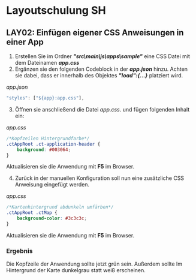 # Layoutschulung SH
## LAY02: Einfügen eigener CSS Anweisungen in einer App

1. Erstellen Sie im Ordner   ***"src\main\js\apps\sample"*** eine CSS Datei mit dem Dateinamen ***app.css***
2. Ergänzen sie den folgenden Codeblock in der ***app.json*** hinzu. Achten sie dabei, dass er innerhalb des Objektes ***"load":{...}*** platziert wird.

*app.json*
```javascript
"styles": ["${app}:app.css"],
```

3. Öffnen sie anschließend die Datei *app.css*. und fügen folgenden Inhalt ein:

*app.css*
```css
/*Kopfzeilen Hintergrundfarbe*/
.ctAppRoot .ct-application-header {
    background: #003064;
}
```
Aktualisieren sie die Anwendung mit **F5** im Browser.

4. Zurück in der manuellen Konfiguration soll nun eine zusätzliche CSS Anweisung eingefügt werden.

*app.css*
```css
/*Kartenhintergrund abdunkeln umfärben*/
.ctAppRoot .ctMap {
    background-color: #3c3c3c;
}
```
Aktualisieren sie die Anwendung mit **F5** im Browser.

### Ergebnis
Die Kopfzeile der Anwendung sollte jetzt grün sein. Außerdem sollte Im Hintergrund der Karte dunkelgrau statt weiß erscheinen. 

